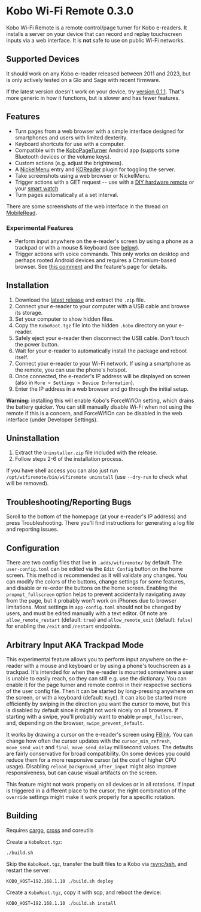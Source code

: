 # Kobo Wi-Fi Remote 0.3.0

Kobo Wi-Fi Remote is a remote control/page turner for Kobo e-readers. It installs a server on your device that can record and replay touchscreen inputs via a web interface. It is **not** safe to use on public Wi-Fi networks.

## Supported Devices

It should work on any Kobo e-reader released between 2011 and 2023, but is only actively tested on a Glo and Sage with recent firmware.

If the latest version doesn't work on your device, try [version 0.1.1](https://github.com/sublipri/kobo-wifi-remote/releases/tag/v0.1.1). That's more generic in how it functions, but is slower and has fewer features.

## Features

- Turn pages from a web browser with a simple interface designed for smartphones and users with limited dexterity.
- Keyboard shortcuts for use with a computer.
- Compatible with the [KoboPageTurner](https://github.com/tylpk1216/KoboPageTurner) Android app (supports some Bluetooth devices or the volume keys).
- Custom actions (e.g. adjust the brightness).
- A [NickelMenu](https://pgaskin.net/NickelMenu/) entry and [KOReader](https://koreader.rocks/) plugin for toggling the server.
- Take screenshots using a web browser or NickelMenu.
- Trigger actions with a GET request -- use with a [DIY hardware remote](https://www.mobileread.com/forums/showpost.php?p=4351236&postcount=28) or your [smart watch](https://www.mobileread.com/forums/showpost.php?p=4376646&postcount=30)
- Turn pages automatically at a set interval.

There are some screenshots of the web interface in the thread on [MobileRead](https://www.mobileread.com/forums/showthread.php?t=355368).

### Experimental Features

- Perform input anywhere on the e-reader's screen by using a phone as a trackpad or with a mouse & keyboard (see [below](#arbitrary-input-aka-trackpad-mode)).
- Trigger actions with voice commands. This only works on desktop and perhaps rooted Android devices and requires a Chromium-based browser. See [this comment](https://github.com/sublipri/kobo-wifi-remote/issues/1#issuecomment-2044426815) and the feature's page for details.

## Installation

1. Download the [latest release](https://github.com/sublipri/kobo-wifi-remote/releases/download/v0.3.0/KoboWiFiRemote-0.3.0.zip) and extract the `.zip` file.
1. Connect your e-reader to your computer with a USB cable and browse its storage.
1. Set your computer to show hidden files.
1. Copy the `KoboRoot.tgz` file into the hidden `.kobo` directory on your e-reader.
1. Safely eject your e-reader then disconnect the USB cable. Don't touch the power button.
1. Wait for your e-reader to automatically install the package and reboot itself.
1. Connect your e-reader to your Wi-Fi network. If using a smartphone as the remote, you can use the phone's hotspot.
1. Once connected, the e-reader's IP address will be displayed on screen (also in `More > Settings > Device Information`).
1. Enter the IP address in a web browser and go through the initial setup.

**Warning:** installing this will enable Kobo's ForceWifiOn setting, which drains the battery quicker. You can still manually disable Wi-Fi when not using the remote if this is a concern, and ForceWifiOn can be disabled in the web interface (under Developer Settings).

## Uninstallation

1. Extract the `Uninstaller.zip` file included with the release.
1. Follow steps 2-6 of the installation process.

If you have shell access you can also just run `/opt/wifiremote/bin/wifiremote uninstall` (use `--dry-run` to check what will be removed).

## Troubleshooting/Reporting Bugs

Scroll to the bottom of the homepage (at your e-reader's IP address) and press Troubleshooting. There you'll find instructions for generating a log file and reporting issues.

## Configuration

There are two config files that live in `.adds/wifiremote/` by default. The `user-config.toml` can be edited via the `Edit Config` button on the home screen. This method is recommended as it will validate any changes. You can modify the colors of the buttons, change settings for some features, and disable or re-order the buttons on the home screen. Enabling the `propmpt_fullscreen` option helps to prevent accidentally navigating away from the page, but it probably won't work on iPhones due to browser limitations. Most settings in `app-config.toml` should not be changed by users, and must be edited manually with a text editor. Of note are `allow_remote_restart` (default: `true`) and `allow_remote_exit` (default: `false`) for enabling the `/exit` and `/restart` endpoints.

## Arbitrary Input AKA Trackpad Mode

This experimental feature allows you to perform input anywhere on the e-reader with a mouse and keyboard or by using a phone's touchscreen as a trackpad. It's intended for when the e-reader is mounted somewhere a user is unable to easily reach, so they can still e.g. use the dictionary. You can enable it for the page turner and remote control in their respective sections of the user config file. Then it can be started by long-pressing anywhere on the screen, or with a keyboard (default: `KeyE`). It can also be started more efficiently by swiping in the direction you want the cursor to move, but this is disabled by default since it might not work nicely on all browsers. If starting with a swipe, you'll probably want to enable `prompt_fullscreen`, and, depending on the browser, `swipe_prevent_default`.

It works by drawing a cursor on the e-reader's screen using [FBInk](https://github.com/NiLuJe/FBInk). You can change how often the cursor updates with the `cursor_min_refresh`, `move_send_wait` and `final_move_send_delay` millisecond values. The defaults are fairly conservative for broad compatibility.  On some devices you could reduce them for a more responsive cursor (at the cost of higher CPU usage). Disabling `reload_background_after_input` might also improve responsiveness, but can cause visual artifacts on the screen.

This feature might not work properly on all devices or in all rotations. If input is triggered in a different place to the cursor, the right combination of the `override` settings might make it work properly for a specific rotation.

## Building

Requires [cargo](https://doc.rust-lang.org/cargo/getting-started/installation.html), [cross](https://github.com/cross-rs/cross/) and coreutils

Create a `KoboRoot.tgz`:

`./build.sh`

Skip the `KoboRoot.tgz`, transfer the built files to a Kobo via [rsync/ssh](https://www.mobileread.com/forums/showthread.php?t=254214), and restart the server:

`KOBO_HOST=192.168.1.10 ./build.sh deploy`

Create a `KoboRoot.tgz`, copy it with scp, and reboot the device:

`KOBO_HOST=192.168.1.10 ./build.sh install`

